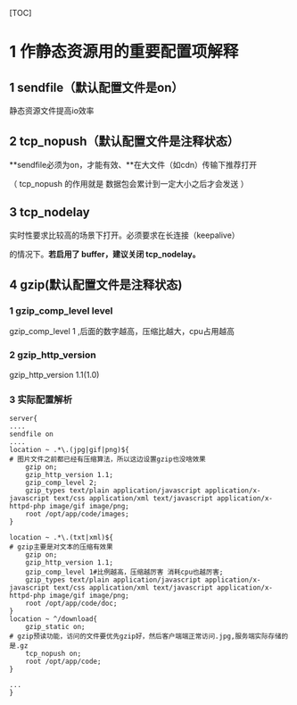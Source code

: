 [TOC]

# 1 作静态资源用的重要配置项解释

## 1 sendfile（默认配置文件是on）

静态资源文件提高io效率

## 2 tcp_nopush（默认配置文件是注释状态）

**sendfile必须为on，才能有效、**在大文件（如cdn）传输下推荐打开

（ tcp_nopush 的作用就是 数据包会累计到一定大小之后才会发送 ）

## 3 tcp_nodelay

实时性要求比较高的场景下打开。必须要求在长连接（keepalive）

的情况下。**若启用了 buffer，建议关闭 tcp_nodelay。**

## 4 gzip(默认配置文件是注释状态)

### 1 gzip_comp_level level

gzip_comp_level 1 ,后面的数字越高，压缩比越大，cpu占用越高

### 2 gzip_http_version

gzip_http_version 1.1(1.0)

### 3 实际配置解析

```
server{
....
sendfile on
....
location ~ .*\.(jpg|gif|png)${
# 图片文件之前都已经有压缩算法，所以这边设置gzip也没啥效果
	gzip on;
	gzip_http_version 1.1;
	gzip_comp_level 2;
	gzip_types text/plain application/javascript application/x-javascript text/css application/xml text/javascript application/x-httpd-php image/gif image/png;
	root /opt/app/code/images;
}

location ~ .*\.(txt|xml)${
# gzip主要是对文本的压缩有效果
	gzip on;
	gzip_http_version 1.1;
	gzip_comp_level 1#比例越高，压缩越厉害 消耗cpu也越厉害;
	gzip_types text/plain application/javascript application/x-javascript text/css application/xml text/javascript application/x-httpd-php image/gif image/png;
	root /opt/app/code/doc;
}
location ~ ^/download{
	gzip_static on;
# gzip预读功能，访问的文件要优先gzip好，然后客户端端正常访问.jpg,服务端实际存储的是.gz
	tcp_nopush on;
	root /opt/app/code;
}

...
}
```

